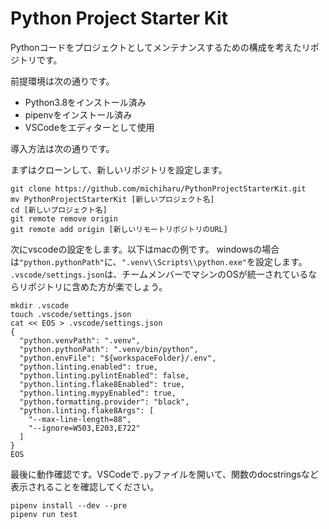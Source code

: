 # Python Project Starter Kit

Pythonコードをプロジェクトとしてメンテナンスするための構成を考えたリポジトリです。

前提環境は次の通りです。

* Python3.8をインストール済み
* pipenvをインストール済み
* VSCodeをエディターとして使用

導入方法は次の通りです。

まずはクローンして、新しいリポジトリを設定します。
```
git clone https://github.com/michiharu/PythonProjectStarterKit.git
mv PythonProjectStarterKit [新しいプロジェクト名]
cd [新しいプロジェクト名]
git remote remove origin
git remote add origin [新しいリモートリポジトリのURL]
```

次にvscodeの設定をします。以下はmacの例です。
windowsの場合は`"python.pythonPath"`に、`".venv\\Scripts\\python.exe"`を設定します。
`.vscode/settings.json`は、チームメンバーでマシンのOSが統一されているならリポジトリに含めた方が楽でしょう。

```
mkdir .vscode
touch .vscode/settings.json
cat << EOS > .vscode/settings.json
{
  "python.venvPath": ".venv",
  "python.pythonPath": ".venv/bin/python",
  "python.envFile": "${workspaceFolder}/.env",
  "python.linting.enabled": true,
  "python.linting.pylintEnabled": false,
  "python.linting.flake8Enabled": true,
  "python.linting.mypyEnabled": true,
  "python.formatting.provider": "black",
  "python.linting.flake8Args": [
    "--max-line-length=88",
    "--ignore=W503,E203,E722"
  ]
}
EOS
```

最後に動作確認です。VSCodeで`.py`ファイルを開いて、関数のdocstringsなど表示されることを確認してください。

```
pipenv install --dev --pre
pipenv run test
```